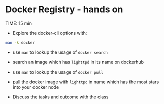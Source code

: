 # Docker Registry - hands on
TIME: 15 min

* Explore the docker-cli options with:
```bash
man -k docker
```
* use `man` to lookup the usage of `docker search`

* search an image which has `lighttpd` in its name on dockerhub

* use `man` to lookup the usage of `docker pull`

* pull the docker image with `lighttpd` in name which has the most stars into your docker node

* Discuss the tasks and outcome with the class
<!--stackedit_data:
eyJoaXN0b3J5IjpbLTYwNzEzMTQyOV19
-->
